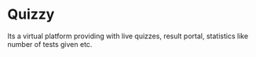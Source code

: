 # Quizzy
Its a virtual platform providing with live quizzes,  result portal, statistics like number of tests given etc.
